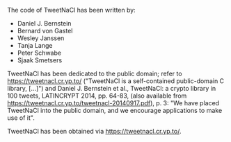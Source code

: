 The code of TweetNaCl has been written by:

* Daniel J. Bernstein
* Bernard von Gastel
* Wesley Janssen
* Tanja Lange
* Peter Schwabe
* Sjaak Smetsers

TweetNaCl has been dedicated to the public domain;
refer to <https://tweetnacl.cr.yp.to/>
("TweetNaCl is a self-contained public-domain C library, [...]")
and Daniel J. Bernstein et al., TweetNaCl: a crypto library in
100 tweets, LATINCRYPT 2014, pp. 64-83, (also available from
<https://tweetnacl.cr.yp.to/tweetnacl-20140917.pdf>), p. 3:
"We have placed TweetNaCl into the public domain, and we encourage
applications to make use of it".

TweetNaCl has been obtained via <https://tweetnacl.cr.yp.to/>.

